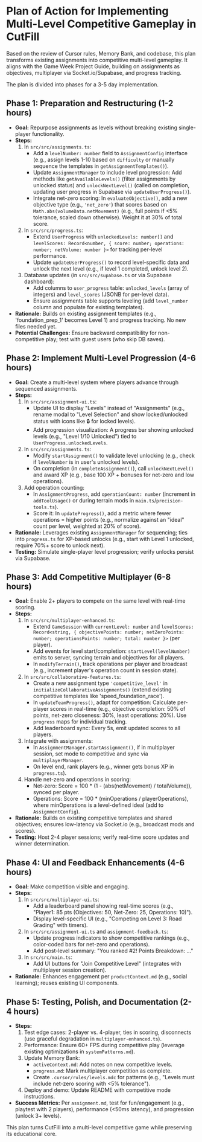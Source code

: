 
# Plan of Action for Implementing Multi-Level Competitive Gameplay in CutFill

Based on the review of Cursor rules, Memory Bank, and codebase, this plan transforms existing assignments into competitive multi-level gameplay. It aligns with the Game Week Project Guide, building on assignments as objectives, multiplayer via Socket.io/Supabase, and progress tracking.

The plan is divided into phases for a 3-5 day implementation.

## Phase 1: Preparation and Restructuring (1-2 hours)
- **Goal:** Repurpose assignments as levels without breaking existing single-player functionality.
- **Steps:**
  1. In `src/src/assignments.ts`:
     - Add a `levelNumber: number` field to `AssignmentConfig` interface (e.g., assign levels 1-10 based on `difficulty` or manually sequence the templates in `getAssignmentTemplates()`).
     - Update `AssignmentManager` to include level progression: Add methods like `getAvailableLevels()` (filter assignments by unlocked status) and `unlockNextLevel()` (called on completion, updating user progress in Supabase via `updateUserProgress()`).
     - Integrate net-zero scoring: In `evaluateObjective()`, add a new objective type (e.g., `'net_zero'`) that scores based on `Math.abs(volumeData.netMovement)` (e.g., full points if <5% tolerance, scaled down otherwise). Weight it at 30% of total score.
  2. In `src/src/progress.ts`:
     - Extend `UserProgress` with `unlockedLevels: number[]` and `levelScores: Record<number, { score: number; operations: number; netVolume: number }>` for tracking per-level performance.
     - Update `updateUserProgress()` to record level-specific data and unlock the next level (e.g., if level 1 completed, unlock level 2).
  3. Database updates (in `src/src/supabase.ts` or via Supabase dashboard):
     - Add columns to `user_progress` table: `unlocked_levels` (array of integers) and `level_scores` (JSONB for per-level data).
     - Ensure assignments table supports leveling (add `level_number` column and populate for existing templates).
- **Rationale:** Builds on existing assignment templates (e.g., 'foundation_prep_1' becomes Level 1) and progress tracking. No new files needed yet.
- **Potential Challenges:** Ensure backward compatibility for non-competitive play; test with guest users (who skip DB saves).

## Phase 2: Implement Multi-Level Progression (4-6 hours)
- **Goal:** Create a multi-level system where players advance through sequenced assignments.
- **Steps:**
  1. In `src/src/assignment-ui.ts`:
     - Update UI to display "Levels" instead of "Assignments" (e.g., rename modal to "Level Selection" and show locked/unlocked status with icons like 🔒 for locked levels).
     - Add progression visualization: A progress bar showing unlocked levels (e.g., "Level 1/10 Unlocked") tied to `UserProgress.unlockedLevels`.
  2. In `src/src/assignments.ts`:
     - Modify `startAssignment()` to validate level unlocking (e.g., check if `levelNumber` is in user's unlocked levels).
     - On completion (in `completeAssignment()`), call `unlockNextLevel()` and award XP (e.g., base 100 XP + bonuses for net-zero and low operations).
  3. Add operation counting:
     - In `AssignmentProgress`, add `operationCount: number` (increment in `addToolUsage()` or during terrain mods in `main.ts`/`precision-tools.ts`).
     - Score it: In `updateProgress()`, add a metric where fewer operations = higher points (e.g., normalize against an "ideal" count per level, weighted at 20% of score).
- **Rationale:** Leverages existing `AssignmentManager` for sequencing; ties into `progress.ts` for XP-based unlocks (e.g., start with Level 1 unlocked, require 70%+ score to unlock next).
- **Testing:** Simulate single-player level progression; verify unlocks persist via Supabase.

## Phase 3: Add Competitive Multiplayer (6-8 hours)
- **Goal:** Enable 2+ players to compete on the same level with real-time scoring.
- **Steps:**
  1. In `src/src/multiplayer-enhanced.ts`:
     - Extend `GameSession` with `currentLevel: number` and `levelScores: Record<string, { objectivePoints: number; netZeroPoints: number; operationsPoints: number; total: number }>` (per player).
     - Add events for level start/completion: `startLevel(levelNumber)` emits to server, syncing terrain and objectives for all players.
     - In `modifyTerrain()`, track operations per player and broadcast (e.g., increment player's operation count in session state).
  2. In `src/src/collaborative-features.ts`:
     - Create a new assignment type `'competitive_level'` in `initializeCollaborativeAssignments()` (extend existing competitive templates like 'speed_foundation_race').
     - In `updateTeamProgress()`, adapt for competition: Calculate per-player scores in real-time (e.g., objective completion: 50% of points, net-zero closeness: 30%, least operations: 20%). Use `progress` maps for individual tracking.
     - Add leaderboard sync: Every 5s, emit updated scores to all players.
  3. Integrate with assignments:
     - In `AssignmentManager.startAssignment()`, if in multiplayer session, set mode to competitive and sync via `multiplayerManager`.
     - On level end, rank players (e.g., winner gets bonus XP in `progress.ts`).
  4. Handle net-zero and operations in scoring:
     - Net-zero: Score = 100 * (1 - (abs(netMovement) / totalVolume)), synced per player.
     - Operations: Score = 100 * (minOperations / playerOperations), where minOperations is a level-defined ideal (add to `AssignmentConfig`).
- **Rationale:** Builds on existing competitive templates and shared objectives; ensures low-latency via Socket.io (e.g., broadcast mods and scores).
- **Testing:** Host 2-4 player sessions; verify real-time score updates and winner determination.

## Phase 4: UI and Feedback Enhancements (4-6 hours)
- **Goal:** Make competition visible and engaging.
- **Steps:**
  1. In `src/src/multiplayer-ui.ts`:
     - Add a leaderboard panel showing real-time scores (e.g., "Player1: 85 pts (Objectives: 50, Net-Zero: 25, Operations: 10)").
     - Display level-specific UI (e.g., "Competing on Level 3: Road Grading" with timers).
  2. In `src/src/assignment-ui.ts` and `assignment-feedback.ts`:
     - Update progress indicators to show competitive rankings (e.g., color-coded bars for net-zero and operations).
     - Add post-level summary: "You ranked #2! Points Breakdown: ..."
  3. In `src/src/main.ts`:
     - Add UI buttons for "Join Competitive Level" (integrates with multiplayer session creation).
- **Rationale:** Enhances engagement per `productContext.md` (e.g., social learning); reuses existing UI components.

## Phase 5: Testing, Polish, and Documentation (2-4 hours)
- **Steps:**
  1. Test edge cases: 2-player vs. 4-player, ties in scoring, disconnects (use graceful degradation in `multiplayer-enhanced.ts`).
  2. Performance: Ensure 60+ FPS during competitive play (leverage existing optimizations in `systemPatterns.md`).
  3. Update Memory Bank:
     - `activeContext.md`: Add notes on new competitive levels.
     - `progress.md`: Mark multiplayer competition as complete.
     - Create `.cursor/rules/levels.mdc` for patterns (e.g., "Levels must include net-zero scoring with <5% tolerance").
  4. Deploy and demo: Update README with competitive mode instructions.
- **Success Metrics:** Per `assignment.md`, test for fun/engagement (e.g., playtest with 2 players), performance (<50ms latency), and progression (unlock 3+ levels).

This plan turns CutFill into a multi-level competitive game while preserving its educational core. 